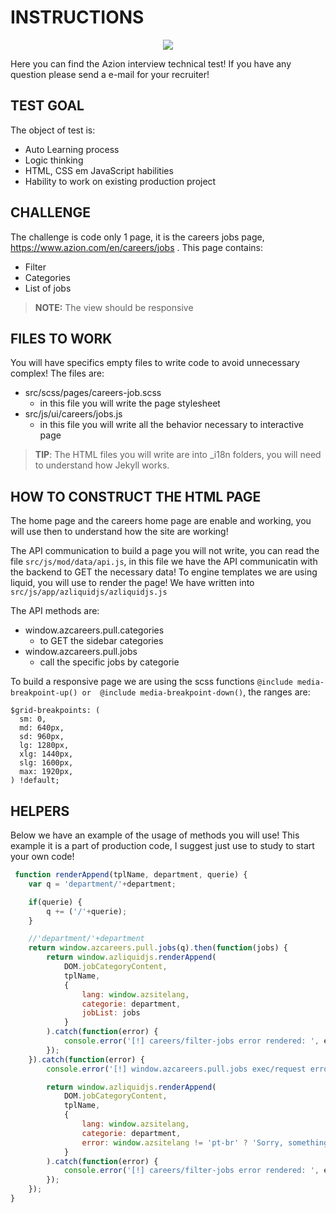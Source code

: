 # INSTRUCTIONS

<p align="center">
    <img src ="https://media.istockphoto.com/vectors/books-swap-exchange-or-crossing-vector-illustration-with-hand-gives-vector-id1328717786?b=1&k=20&m=1328717786&s=612x612&w=0&h=dX-gTpYmeTHV-jYLuKkn_oAtBtYh9JOdc_GKVMZYW68=" />
</p>

Here you can find the Azion interview technical test! If you have any question please send a e-mail for your recruiter!


## TEST GOAL

The object of test is:

- Auto Learning process
- Logic thinking
- HTML, CSS em JavaScript habilities
- Hability to work on existing production project


## CHALLENGE

The challenge is code only 1 page, it is the careers jobs page, https://www.azion.com/en/careers/jobs .
This page contains:

- Filter
- Categories
- List of jobs

> **NOTE:** The view should be responsive


## FILES TO WORK

You will have specifics empty files to write code to avoid unnecessary complex!
The files are:

- src/scss/pages/careers-job.scss
    - in this file you will write the page stylesheet
- src/js/ui/careers/jobs.js
    - in this file you will write all the behavior necessary to interactive page

> **TIP**: The HTML files you will write are into _i18n folders, you will need to understand how Jekyll works.


## HOW TO CONSTRUCT THE HTML PAGE

The home page and the careers home page are enable and working, you will use then to understand how the site are working!

The API communication to build a page you will not write, you can read the file `src/js/mod/data/api.js`, in this file we have the API communicatin with the backend to GET the necessary data! To engine templates we are using liquid, you will use to render the page! We have written into `src/js/app/azliquidjs/azliquidjs.js`

The API methods are:

- window.azcareers.pull.categories
    - to GET the sidebar categories
- window.azcareers.pull.jobs
    - call the specific jobs by categorie

To build a responsive page we are using the scss functions `@include media-breakpoint-up() or  @include media-breakpoint-down()`, the ranges are:

```
$grid-breakpoints: (
  sm: 0,
  md: 640px,
  sd: 960px,
  lg: 1280px,
  xlg: 1440px,
  slg: 1600px,
  max: 1920px,
) !default;
```

## HELPERS

Below we have an example of the usage of methods you will use! This example it is a part of production code, I suggest just use to study to start your own code!

``` javascript
 function renderAppend(tplName, department, querie) {
    var q = 'department/'+department;

    if(querie) {
        q += ('/'+querie);
    }

    //'department/'+department
    return window.azcareers.pull.jobs(q).then(function(jobs) {
        return window.azliquidjs.renderAppend(
            DOM.jobCategoryContent,
            tplName,
            {
                lang: window.azsitelang,
                categorie: department,
                jobList: jobs
            }
        ).catch(function(error) {
            console.error('[!] careers/filter-jobs error rendered: ', error);
        });
    }).catch(function(error) {
        console.error('[!] window.azcareers.pull.jobs exec/request error: ', error);

        return window.azliquidjs.renderAppend(
            DOM.jobCategoryContent,
            tplName,
            {
                lang: window.azsitelang,
                categorie: department,
                error: window.azsitelang != 'pt-br' ? 'Sorry, something wrong. Please try again.' : 'Desculpe, algo errado. Por favor, tente novamente.'
            }
        ).catch(function(error) {
            console.error('[!] careers/filter-jobs error rendered: ', error);
        });
    });
}
```

